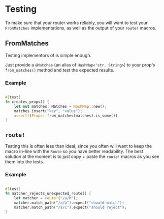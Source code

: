 # Testing

To make sure that your router works reliably, you will want to test your `FromMatches` implementations, as well as the output of your `route!` macros.


## FromMatches
Testing implementors of is simple enough.

Just provide a `&Matches` (an alias of `HashMap<'str, String>`) to your prop's `from_matches()` method and test the expected results.

### Example
```rust

#[test]
fn creates_props() {
    let mut matches: Matches = HashMap::new();
    matches.insert("key", "value");
    assert!(Props::from_matches(matches).is_some())
}
```

## `route!`
Testing this is often less than ideal, since you often will want to keep the macro in-line with the `Route` so you have better readability.
The best solution at the moment is to just copy + paste the `route!` macros as you see them into the tests. 

### Example
```rust

#[test]
fn matcher_rejects_unexpected_route() {
    let matcher = route!("/a/b");
    matcher.match_path("/a/b").expect("should match");
    matcher.match_path("/a/c").expect("should reject");
}